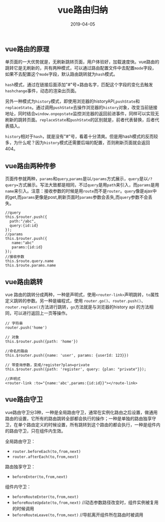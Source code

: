 ﻿---
title: vue路由归纳
date: 2019-04-05
categories:
- 技术
tags:
- vue
---

## vue路由的原理
单页面的一大优势就是，无刷新跳转页面，用户体验好，加载速度快。vue路由的跳转它是无刷新的，共有两种模式，可以通过路由配置文件中去配置`mode`字段，如果不去配置这个`mode`字段，默认路由跳转就为`hash`模式。

`hash`模式，通过在链接后面添加"#"号+路由名字，匹配这个字段的变化去触发`hashchange`事件，动态的渲染出页面。

另外一种模式为`history`模式，即使用浏览器的historyAPI,`pushState`和`replaceState`。通过调用`pushState`去操作浏览器的`history`对象，改变当前链接地址，同时结合`window.onpopstate`监控浏览器的返回前进事件，同样可以实现无刷新的跳转页面。`replaceState`和`pushState`的区别就是，前者代表替换，后者代表插入。

<!--more-->

`history`相对于`hash`，就是没有"#"号，看着十分清爽。但是用hash模式的反而较多，为什么呢？因为`history`模式还需要后端的配置，否则刷新页面就会返回404。

## vue路由两种传参
页面传参就两种，`params`和`query`,`params`是以`/params`方式展示，`query`是以`/?query=`方式展示。写法大致都是相同，不过`query`是用`path`来引入，而`params`是用`name`来引入。注意：接收参数的时候是用`route`而不是`router`。`query`像是ajax中的get,而`params`更像是post,刷新页面时`params`参数会丢失,而`query`参数不会丢失。
``` breach
//query
this.$router.push({
  path:"/abc",
  query:{id:id}
});
//params
this.$router.push({
   name:"abc"
   params:{id:id}
});
//接收参数
this.$route.query.name
this.$route.params.name
```
## vue路由跳转
vue 路由的跳转分成两种，一种是声明式，使用`<router-link>`声明跳转，`to`属性定义跳转的参数。另一种是编程式，使用 `router.go()`、`router.push()`、`router.replace()`方法进行跳转，`go`方法就是与浏览器的history api 的方法相同，可以进行返回上一页等操作。
``` breach
// 字符串
router.push('home')

// 对象
this.$router.push({path: 'home'})

//命名的路由
this.$router.push({name: 'user', params: {userId: 123}})

// 带查询参数，变成/register?plan=private
this.$router.push({path: 'register', query: {plan: "private"}});

//声明式
<router-link :to="{name:'abc',params:{id:id}}"></route-link>
```
## vue路由守卫
vue路由守卫分3种，一种是全局路由守卫，通常在实例化路由之后设置，做通用路由的设置，它所有的路由跳转全部都会执行的操作；一种是单独的路由独享守卫，在单个路由定义的时候设置，所有跳转到这个路由的都会执行，一种是组件内的路由守卫，只在组件内生效。

 全局路由守卫：

 - `router.beforeEach(to,from,next)`
 - `router.afterEach(to,from,next)`

路由独享守卫：
  - `beforeEnter(to,from,next)`

组件内守卫：
  - `beforeRouteEnter(to,from,next)`
  - `beforeRouteUpdate(to,from,next)`  //动态参数路径改变时，组件实例被复用的时候调用
  - `beforeRouteLeave(to,from,next)`   //导航离开组件所在路由时被调用
